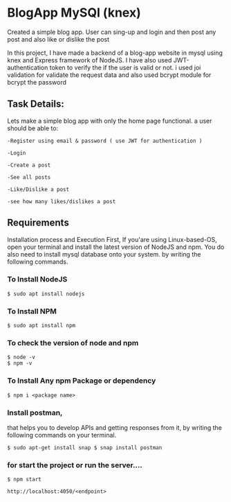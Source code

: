 # BlogApp MySQl (knex)

Created a simple blog app. User can sing-up and login and then post any post and also like or dislike the post

In this project, I have made a backend of a blog-app website in mysql using knex and Express framework  of NodeJS. I have also used JWT-authentication token to verify the if the user is valid or not. i used joi validation for validate the request data and also used bcrypt module for bcrypt the password

## Task Details:
Lets make a simple blog app with only the home page functional. a user should be able to:
```
-Register using email & password ( use JWT for authentication )

-Login

-Create a post

-See all posts

-Like/Dislike a post

-see how many likes/dislikes a post
```

## Requirements
Installation process and Execution First, If you'are using Linux-based-OS, open your terminal and install the latest version of NodeJS and npm. You do also need to install mysql database onto your system. by writing the following commands.

### To Install NodeJS
```
$ sudo apt install nodejs
```
### To Install NPM
```
$ sudo apt install npm
```
### To check the version of node and npm
```
$ node -v
$ npm -v
```
### To Install Any npm Package or dependency
```
$ npm i <package name>
```
### Install postman,
that helps you to develop APIs and getting responses from it, by writing the following commands on your terminal.
```
$ sudo apt-get install snap $ snap install postman
```
### for start the project or run the server....
```
$ npm start

http://localhost:4050/<endpoint>

```


